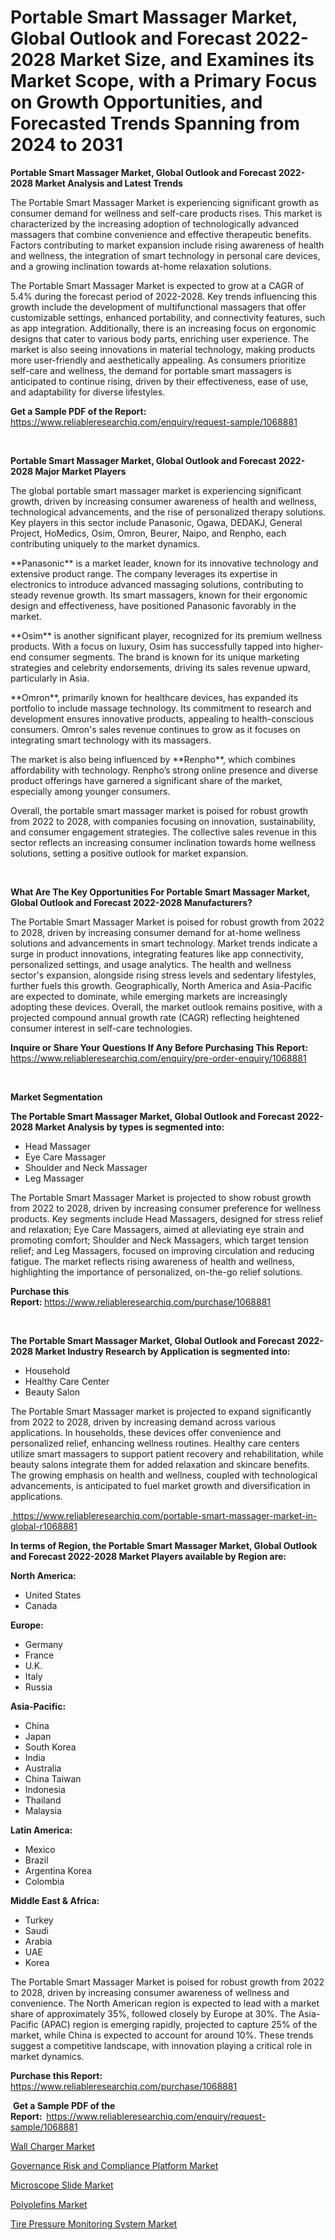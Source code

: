 <p><h1>Portable Smart Massager Market, Global Outlook and Forecast 2022-2028 Market Size, and Examines its Market Scope, with a Primary Focus on Growth Opportunities, and Forecasted Trends Spanning from 2024 to 2031</h1></p><p><strong>Portable Smart Massager Market, Global Outlook and Forecast 2022-2028 Market Analysis and Latest Trends</strong></p>
<p><p>The Portable Smart Massager Market is experiencing significant growth as consumer demand for wellness and self-care products rises. This market is characterized by the increasing adoption of technologically advanced massagers that combine convenience and effective therapeutic benefits. Factors contributing to market expansion include rising awareness of health and wellness, the integration of smart technology in personal care devices, and a growing inclination towards at-home relaxation solutions.</p><p>The Portable Smart Massager Market is expected to grow at a CAGR of 5.4% during the forecast period of 2022-2028. Key trends influencing this growth include the development of multifunctional massagers that offer customizable settings, enhanced portability, and connectivity features, such as app integration. Additionally, there is an increasing focus on ergonomic designs that cater to various body parts, enriching user experience. The market is also seeing innovations in material technology, making products more user-friendly and aesthetically appealing. As consumers prioritize self-care and wellness, the demand for portable smart massagers is anticipated to continue rising, driven by their effectiveness, ease of use, and adaptability for diverse lifestyles.</p></p>
<p><strong>Get a Sample PDF of the Report:&nbsp;</strong> <a href="https://www.reliableresearchiq.com/enquiry/request-sample/1068881">https://www.reliableresearchiq.com/enquiry/request-sample/1068881</a></p>
<p>&nbsp;</p>
<p><strong>Portable Smart Massager Market, Global Outlook and Forecast 2022-2028 Major Market Players</strong></p>
<p><p>The global portable smart massager market is experiencing significant growth, driven by increasing consumer awareness of health and wellness, technological advancements, and the rise of personalized therapy solutions. Key players in this sector include Panasonic, Ogawa, DEDAKJ, General Project, HoMedics, Osim, Omron, Beurer, Naipo, and Renpho, each contributing uniquely to the market dynamics.</p><p>**Panasonic** is a market leader, known for its innovative technology and extensive product range. The company leverages its expertise in electronics to introduce advanced massaging solutions, contributing to steady revenue growth. Its smart massagers, known for their ergonomic design and effectiveness, have positioned Panasonic favorably in the market.</p><p>**Osim** is another significant player, recognized for its premium wellness products. With a focus on luxury, Osim has successfully tapped into higher-end consumer segments. The brand is known for its unique marketing strategies and celebrity endorsements, driving its sales revenue upward, particularly in Asia.</p><p>**Omron**, primarily known for healthcare devices, has expanded its portfolio to include massage technology. Its commitment to research and development ensures innovative products, appealing to health-conscious consumers. Omron's sales revenue continues to grow as it focuses on integrating smart technology with its massagers.</p><p>The market is also being influenced by **Renpho**, which combines affordability with technology. Renpho’s strong online presence and diverse product offerings have garnered a significant share of the market, especially among younger consumers.</p><p>Overall, the portable smart massager market is poised for robust growth from 2022 to 2028, with companies focusing on innovation, sustainability, and consumer engagement strategies. The collective sales revenue in this sector reflects an increasing consumer inclination towards home wellness solutions, setting a positive outlook for market expansion.</p></p>
<p>&nbsp;</p>
<p><strong>What Are The Key Opportunities For Portable Smart Massager Market, Global Outlook and Forecast 2022-2028 Manufacturers?</strong></p>
<p><p>The Portable Smart Massager Market is poised for robust growth from 2022 to 2028, driven by increasing consumer demand for at-home wellness solutions and advancements in smart technology. Market trends indicate a surge in product innovations, integrating features like app connectivity, personalized settings, and usage analytics. The health and wellness sector's expansion, alongside rising stress levels and sedentary lifestyles, further fuels this growth. Geographically, North America and Asia-Pacific are expected to dominate, while emerging markets are increasingly adopting these devices. Overall, the market outlook remains positive, with a projected compound annual growth rate (CAGR) reflecting heightened consumer interest in self-care technologies.</p></p>
<p><strong>Inquire or Share Your Questions If Any Before Purchasing This Report:</strong> <a href="https://www.reliableresearchiq.com/enquiry/pre-order-enquiry/1068881">https://www.reliableresearchiq.com/enquiry/pre-order-enquiry/1068881</a></p>
<p>&nbsp;</p>
<p><strong>Market Segmentation</strong></p>
<p><strong>The Portable Smart Massager Market, Global Outlook and Forecast 2022-2028 Market Analysis by types is segmented into:</strong></p>
<p><ul><li>Head Massager</li><li>Eye Care Massager</li><li>Shoulder and Neck Massager</li><li>Leg Massager</li></ul></p>
<p><p>The Portable Smart Massager Market is projected to show robust growth from 2022 to 2028, driven by increasing consumer preference for wellness products. Key segments include Head Massagers, designed for stress relief and relaxation; Eye Care Massagers, aimed at alleviating eye strain and promoting comfort; Shoulder and Neck Massagers, which target tension relief; and Leg Massagers, focused on improving circulation and reducing fatigue. The market reflects rising awareness of health and wellness, highlighting the importance of personalized, on-the-go relief solutions.</p></p>
<p><strong>Purchase this Report:&nbsp;</strong><a href="https://www.reliableresearchiq.com/purchase/1068881">https://www.reliableresearchiq.com/purchase/1068881</a></p>
<p>&nbsp;</p>
<p><strong>The Portable Smart Massager Market, Global Outlook and Forecast 2022-2028 Market Industry Research by Application is segmented into:</strong></p>
<p><ul><li>Household</li><li>Healthy Care Center</li><li>Beauty Salon</li></ul></p>
<p><p>The Portable Smart Massager market is projected to expand significantly from 2022 to 2028, driven by increasing demand across various applications. In households, these devices offer convenience and personalized relief, enhancing wellness routines. Healthy care centers utilize smart massagers to support patient recovery and rehabilitation, while beauty salons integrate them for added relaxation and skincare benefits. The growing emphasis on health and wellness, coupled with technological advancements, is anticipated to fuel market growth and diversification in applications.</p></p>
<p><a href="https://www.reliableresearchiq.com/portable-smart-massager-market-in-global-r1068881">&nbsp;https://www.reliableresearchiq.com/portable-smart-massager-market-in-global-r1068881</a></p>
<p><strong>In terms of Region, the Portable Smart Massager Market, Global Outlook and Forecast 2022-2028 Market Players available by Region are:</strong></p>
<p>
    <p> <strong> North America: </strong>
        <ul>
            <li>United States</li>
            <li>Canada</li>
        </ul>
        </p> 
    <p> <strong> Europe: </strong>
        <ul>
            <li>Germany</li>
            <li>France</li>
            <li>U.K.</li>
            <li>Italy</li>
            <li>Russia</li>
        </ul>
        </p> 
    <p> <strong> Asia-Pacific: </strong>
        <ul>
            <li>China</li>
            <li>Japan</li>
            <li>South Korea</li>
            <li>India</li>
            <li>Australia</li>
            <li>China Taiwan</li>
            <li>Indonesia</li>
            <li>Thailand</li>
            <li>Malaysia</li>
        </ul>
        </p> 
    <p> <strong> Latin America: </strong>
        <ul>
            <li>Mexico</li>
            <li>Brazil</li>
            <li>Argentina Korea</li>
            <li>Colombia</li>
        </ul>
        </p> 
    <p> <strong> Middle East & Africa: </strong>
        <ul>
            <li>Turkey</li>
            <li>Saudi</li>
            <li>Arabia</li>
            <li>UAE</li>
            <li>Korea</li>
        </ul>
    </p>
    </p>
<p><p>The Portable Smart Massager Market is poised for robust growth from 2022 to 2028, driven by increasing consumer awareness of wellness and convenience. The North American region is expected to lead with a market share of approximately 35%, followed closely by Europe at 30%. The Asia-Pacific (APAC) region is emerging rapidly, projected to capture 25% of the market, while China is expected to account for around 10%. These trends suggest a competitive landscape, with innovation playing a critical role in market dynamics.</p></p>
<p><strong>Purchase this Report: </strong><a href="https://www.reliableresearchiq.com/purchase/1068881">https://www.reliableresearchiq.com/purchase/1068881</a></p>
<p>&nbsp;<strong>Get a Sample PDF of the Report:&nbsp;&nbsp;</strong><a href="https://www.reliableresearchiq.com/enquiry/request-sample/1068881">https://www.reliableresearchiq.com/enquiry/request-sample/1068881</a></p>
<p><strong></strong></p>
<p><p><a href="https://medium.com/@rasauncoleman1/the-wall-charger-market-is-anticipated-to-experience-significant-growth-with-a-projected-cagr-of-4ec5afede431">Wall Charger Market</a></p><p><a href="https://www.linkedin.com/pulse/what-growth-opportunities-challenges-governance-risk-compliance-gh2ne?trackingId=ezXtx%2Bt3TQijosyk1JHcjQ%3D%3D">Governance Risk and Compliance Platform Market</a></p><p><a href="https://issuu.com/reportprime-2/docs/microscope-slide-market-size-2030.p_15c998ba21bda0">Microscope Slide Market</a></p><p><a href="https://issuu.com/reportprime-2/docs/polyolefins-market-size-2030.pptx_adbc81eb17b0b9">Polyolefins Market</a></p><p><a href="https://www.linkedin.com/pulse/global-tire-pressure-monitoring-system-market-projected-grow-is01e?trackingId=HVGRx322Rnmf2fzMA88Y3w%3D%3D">Tire Pressure Monitoring System Market</a></p></p>